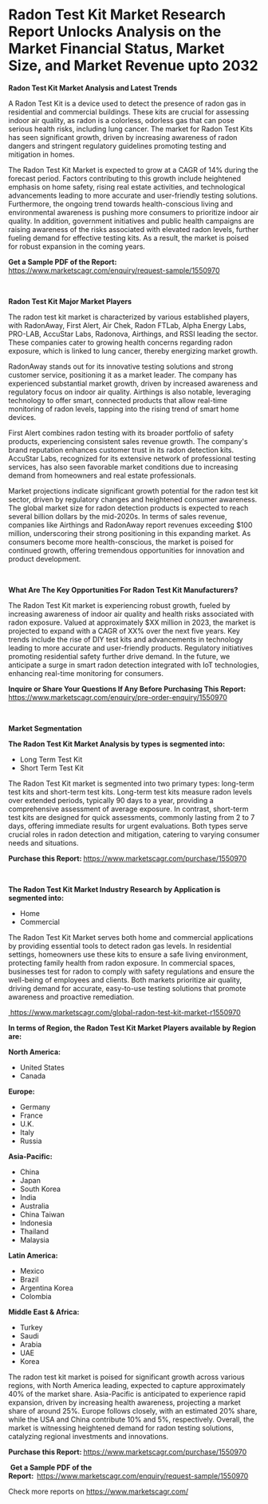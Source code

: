 <p><h1>Radon Test Kit Market Research Report Unlocks Analysis on the Market Financial Status, Market Size, and Market Revenue upto 2032</h1></p><p><strong>Radon Test Kit Market Analysis and Latest Trends</strong></p>
<p><p>A Radon Test Kit is a device used to detect the presence of radon gas in residential and commercial buildings. These kits are crucial for assessing indoor air quality, as radon is a colorless, odorless gas that can pose serious health risks, including lung cancer. The market for Radon Test Kits has seen significant growth, driven by increasing awareness of radon dangers and stringent regulatory guidelines promoting testing and mitigation in homes.</p><p>The Radon Test Kit Market is expected to grow at a CAGR of 14% during the forecast period. Factors contributing to this growth include heightened emphasis on home safety, rising real estate activities, and technological advancements leading to more accurate and user-friendly testing solutions. Furthermore, the ongoing trend towards health-conscious living and environmental awareness is pushing more consumers to prioritize indoor air quality. In addition, government initiatives and public health campaigns are raising awareness of the risks associated with elevated radon levels, further fueling demand for effective testing kits. As a result, the market is poised for robust expansion in the coming years.</p></p>
<p><strong>Get a Sample PDF of the Report:&nbsp;</strong> <a href="https://www.marketscagr.com/enquiry/request-sample/1550970?utm_campaign=1126&utm_medium=2&utm_source=Github&utm_content=ia&utm_term=06022025&utm_id=radon-test-kit">https://www.marketscagr.com/enquiry/request-sample/1550970</a></p>
<p>&nbsp;</p>
<p><strong>Radon Test Kit Major Market Players</strong></p>
<p><p>The radon test kit market is characterized by various established players, with RadonAway, First Alert, Air Chek, Radon FTLab, Alpha Energy Labs, PRO-LAB, AccuStar Labs, Radonova, Airthings, and RSSI leading the sector. These companies cater to growing health concerns regarding radon exposure, which is linked to lung cancer, thereby energizing market growth.</p><p>RadonAway stands out for its innovative testing solutions and strong customer service, positioning it as a market leader. The company has experienced substantial market growth, driven by increased awareness and regulatory focus on indoor air quality. Airthings is also notable, leveraging technology to offer smart, connected products that allow real-time monitoring of radon levels, tapping into the rising trend of smart home devices.</p><p>First Alert combines radon testing with its broader portfolio of safety products, experiencing consistent sales revenue growth. The company's brand reputation enhances customer trust in its radon detection kits. AccuStar Labs, recognized for its extensive network of professional testing services, has also seen favorable market conditions due to increasing demand from homeowners and real estate professionals.</p><p>Market projections indicate significant growth potential for the radon test kit sector, driven by regulatory changes and heightened consumer awareness. The global market size for radon detection products is expected to reach several billion dollars by the mid-2020s. In terms of sales revenue, companies like Airthings and RadonAway report revenues exceeding $100 million, underscoring their strong positioning in this expanding market. As consumers become more health-conscious, the market is poised for continued growth, offering tremendous opportunities for innovation and product development.</p></p>
<p>&nbsp;</p>
<p><strong>What Are The Key Opportunities For Radon Test Kit Manufacturers?</strong></p>
<p><p>The Radon Test Kit market is experiencing robust growth, fueled by increasing awareness of indoor air quality and health risks associated with radon exposure. Valued at approximately $XX million in 2023, the market is projected to expand with a CAGR of XX% over the next five years. Key trends include the rise of DIY test kits and advancements in technology leading to more accurate and user-friendly products. Regulatory initiatives promoting residential safety further drive demand. In the future, we anticipate a surge in smart radon detection integrated with IoT technologies, enhancing real-time monitoring for consumers.</p></p>
<p><strong>Inquire or Share Your Questions If Any Before Purchasing This Report:</strong> <a href="https://www.marketscagr.com/enquiry/pre-order-enquiry/1550970?utm_campaign=1126&utm_medium=2&utm_source=Github&utm_content=ia&utm_term=06022025&utm_id=radon-test-kit">https://www.marketscagr.com/enquiry/pre-order-enquiry/1550970</a></p>
<p>&nbsp;</p>
<p><strong>Market Segmentation</strong></p>
<p><strong>The Radon Test Kit Market Analysis by types is segmented into:</strong></p>
<p><ul><li>Long Term Test Kit</li><li>Short Term Test Kit</li></ul></p>
<p><p>The Radon Test Kit market is segmented into two primary types: long-term test kits and short-term test kits. Long-term test kits measure radon levels over extended periods, typically 90 days to a year, providing a comprehensive assessment of average exposure. In contrast, short-term test kits are designed for quick assessments, commonly lasting from 2 to 7 days, offering immediate results for urgent evaluations. Both types serve crucial roles in radon detection and mitigation, catering to varying consumer needs and situations.</p></p>
<p><strong>Purchase this Report:&nbsp;</strong><a href="https://www.marketscagr.com/purchase/1550970?utm_campaign=1126&utm_medium=2&utm_source=Github&utm_content=ia&utm_term=06022025&utm_id=radon-test-kit">https://www.marketscagr.com/purchase/1550970</a></p>
<p>&nbsp;</p>
<p><strong>The Radon Test Kit Market Industry Research by Application is segmented into:</strong></p>
<p><ul><li>Home</li><li>Commercial</li></ul></p>
<p><p>The Radon Test Kit Market serves both home and commercial applications by providing essential tools to detect radon gas levels. In residential settings, homeowners use these kits to ensure a safe living environment, protecting family health from radon exposure. In commercial spaces, businesses test for radon to comply with safety regulations and ensure the well-being of employees and clients. Both markets prioritize air quality, driving demand for accurate, easy-to-use testing solutions that promote awareness and proactive remediation.</p></p>
<p><a href="https://www.marketscagr.com/global-radon-test-kit-market-r1550970?utm_campaign=1126&utm_medium=2&utm_source=Github&utm_content=ia&utm_term=06022025&utm_id=radon-test-kit">&nbsp;https://www.marketscagr.com/global-radon-test-kit-market-r1550970</a></p>
<p><strong>In terms of Region, the Radon Test Kit Market Players available by Region are:</strong></p>
<p>
    <p> <strong> North America: </strong>
        <ul>
            <li>United States</li>
            <li>Canada</li>
        </ul>
        </p> 
    <p> <strong> Europe: </strong>
        <ul>
            <li>Germany</li>
            <li>France</li>
            <li>U.K.</li>
            <li>Italy</li>
            <li>Russia</li>
        </ul>
        </p> 
    <p> <strong> Asia-Pacific: </strong>
        <ul>
            <li>China</li>
            <li>Japan</li>
            <li>South Korea</li>
            <li>India</li>
            <li>Australia</li>
            <li>China Taiwan</li>
            <li>Indonesia</li>
            <li>Thailand</li>
            <li>Malaysia</li>
        </ul>
        </p> 
    <p> <strong> Latin America: </strong>
        <ul>
            <li>Mexico</li>
            <li>Brazil</li>
            <li>Argentina Korea</li>
            <li>Colombia</li>
        </ul>
        </p> 
    <p> <strong> Middle East & Africa: </strong>
        <ul>
            <li>Turkey</li>
            <li>Saudi</li>
            <li>Arabia</li>
            <li>UAE</li>
            <li>Korea</li>
        </ul>
    </p>
    </p>
<p><p>The radon test kit market is poised for significant growth across various regions, with North America leading, expected to capture approximately 40% of the market share. Asia-Pacific is anticipated to experience rapid expansion, driven by increasing health awareness, projecting a market share of around 25%. Europe follows closely, with an estimated 20% share, while the USA and China contribute 10% and 5%, respectively. Overall, the market is witnessing heightened demand for radon testing solutions, catalyzing regional investments and innovations.</p></p>
<p><strong>Purchase this Report: </strong><a href="https://www.marketscagr.com/purchase/1550970?utm_campaign=1126&utm_medium=2&utm_source=Github&utm_content=ia&utm_term=06022025&utm_id=radon-test-kit">https://www.marketscagr.com/purchase/1550970</a></p>
<p>&nbsp;<strong>Get a Sample PDF of the Report:&nbsp;&nbsp;</strong><a href="https://www.marketscagr.com/enquiry/request-sample/1550970?utm_campaign=1126&utm_medium=2&utm_source=Github&utm_content=ia&utm_term=06022025&utm_id=radon-test-kit">https://www.marketscagr.com/enquiry/request-sample/1550970</a></p>
<p><strong></strong></p>
<p>Check more reports on <a href="https://www.marketscagr.com/?utm_campaign=1126&utm_medium=2&utm_source=Github&utm_content=ia&utm_term=06022025&utm_id=radon-test-kit">https://www.marketscagr.com/</a></p>